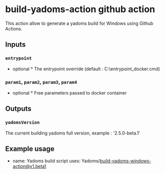 # build-yadoms-action github action

This action allow to generate a yadoms build for Windows using Github Actions.

## Inputs


### `entrypoint`

* optional * The entrypoint override (default : C:\entrypoint_docker.cmd)

### `param1`, `param2`, `param3`, `param4`

* optional * Free parameters passed to docker container

## Outputs

### `yadomsVersion`

The current building yadoms full version, example : '2.5.0-beta.1'


## Example usage

- name: Yadoms build script
  uses: Yadoms/build-yadoms-windows-action@v1.beta1
  